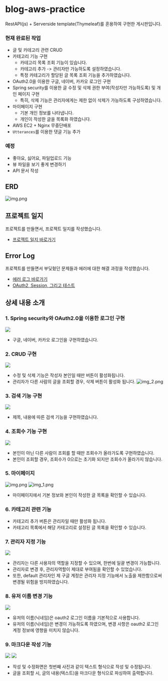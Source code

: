 # blog-aws-practice
RestAPI(js) + Serverside template(Thymeleaf)를 혼용하여 구현한 게시판입니다.

### 현재 완료된 작업
- 글 및 카테고리 관련 CRUD
- 카테고리 기능 구현
  - 카테고리 목록 조회 기능이 있습니다.
  - 카테고리 추가 -> 관리자만 가능하도록 설정하였습니다.
  - 특정 카테고리가 할당된 글 목록 조회 기능을 추가하였습니다.
- OAuth2.0을 이용한 구글, 네이버, 카카오 로그인 구현
- Spring security를 이용한 글 수정 및 삭제 권한 부여(작성자만 가능하도록) 및 개인 페이지 구현
  - 특히, 삭제 기능은 관리자에게는 제한 없이 삭제가 가능하도록 구성하였습니다.
- 마이페이지 구현
  - 기본 개인 정보를 나타냅니다.
  - 개인이 작성한 글을 목록화 하였습니다.
- AWS EC2 + Nginx 무중단배포
- `Utterances`를 이용한 댓글 기능 추가

### 예정
- 좋아요, 싫어요, 파일업로드 기능
- 뷰 파일을 보기 좋게 변경하기
- API 문서 작성

## ERD
![img.png](readmeImg/img.png)

## 프로젝트 일지
프로젝트를 만들면서, 프로젝트 일지를 작성했습니다.
- [프로젝트 일지 바로가기](https://robust-price-530.notion.site/049dff13906643878a9f2c7e40ee44f3)


## Error Log
프로젝트를 만들면서 부딪혔던 문제들과 에러에 대한 해결 과정을 작성했습니다.
- [에러 로그 바로가기](https://robust-price-530.notion.site/ERROR-LOG-5e4b68af096b40f480c4c023c4e797c5)
- [OAuth2, Session, 그리고 테스트](https://velog.io/@kimsy8979/OAuth2-Session-%EA%B7%B8%EB%A6%AC%EA%B3%A0-%ED%85%8C%EC%8A%A4%ED%8A%B8)

## 상세 내용 소개

### 1. Spring security와 OAuth2.0을 이용한 로그인 구현
![](readmeImg/gif/1.login.gif)
- 구글, 네이버, 카카오 로그인을 구현하였습니다.
### 2. CRUD 구현
![](readmeImg/gif/2.CRUD.gif)
- 수정 및 삭제 기능은 작성자 본인일 때만 버튼이 활성화됩니다.
- 관리자가 다른 사람의 글을 조회할 경우, 삭제 버튼이 활성화 됩니다.
  ![img_2.png](readmeImg/img_3.png)
### 3. 검색 기능 구현
![](readmeImg/gif/3.search.gif)
- 제목, 내용에 따른 검색 기능을 구현하였습니다.
### 4. 조회수 기능 구현
![](readmeImg/gif/4.조회수.gif)
- 본인이 아닌 다른 사람이 조회를 할 때만 조회수가 올라가도록 구현하였습니다.
- 본인이 조회할 경우, 조회수가 0으로는 초기화 되지만 조회수가 올라가지 않습니다.
### 5. 마이페이지
![img.png](readmeImg/img_4.png)
![img_1.png](readmeImg/img_5.png)
- 마이페이지에서 기본 정보와 본인이 작성한 글 목록을 확인할 수 있습니다.

### 6. 카테고리 관련 기능
- 카테고리 추가 버튼은 관리자일 때만 활성화 됩니다.
- 카테고리 목록에서 해당 카테고리로 설정된 글 목록을 확인할 수 있습니다.

### 7. 관리자 지정 기능
![](readmeImg/gif/5.관리자_지정기능.gif)
- 관리자는 다른 사용자의 역할을 지정할 수 있으며, 한번에 일괄 변경이 가능합니다.
- 관리자로 변경 후, 관리자역할이 제대로 부여됨을 확인할 수 있었습니다.
- 또한, default 관리자인 제 구글 계정은 관리자 지정 기능에서 노출을 제한함으로써 변경될 위험을 방지하였습니다.

### 8. 유저 이름 변경 기능
![](readmeImg/gif/6.닉네임_변경.gif)
- 유저의 이름(닉네임)은 oauth2 로그인 이름을 기본적으로 사용합니다.
- 유저의 이름(닉네임)은 변경이 가능하도록 하였으며, 변경 사항은 oauth2 로그인 계정 정보에 영향을 미치지 않습니다.

### 9. 마크다운 작성 기능
![](https://s3.us-west-2.amazonaws.com/secure.notion-static.com/970f8f0a-2613-495b-b524-67e7ea5f1f0b/Untitled.png?X-Amz-Algorithm=AWS4-HMAC-SHA256&X-Amz-Content-Sha256=UNSIGNED-PAYLOAD&X-Amz-Credential=AKIAT73L2G45EIPT3X45%2F20220904%2Fus-west-2%2Fs3%2Faws4_request&X-Amz-Date=20220904T061505Z&X-Amz-Expires=86400&X-Amz-Signature=a8da5be8e685cae58e1aa0626b84ef382a9aeb0e34aa699d34d1f060c64f22f7&X-Amz-SignedHeaders=host&response-content-disposition=filename%20%3D%22Untitled.png%22&x-id=GetObject)
![](https://s3.us-west-2.amazonaws.com/secure.notion-static.com/144ef4e9-3d97-4eab-9b05-90621c16440e/Untitled.png?X-Amz-Algorithm=AWS4-HMAC-SHA256&X-Amz-Content-Sha256=UNSIGNED-PAYLOAD&X-Amz-Credential=AKIAT73L2G45EIPT3X45%2F20220904%2Fus-west-2%2Fs3%2Faws4_request&X-Amz-Date=20220904T061438Z&X-Amz-Expires=86400&X-Amz-Signature=1b6d405ebb55a53ca22540601a962f8d2a2862c169f8bdd1e76d2729ed2da965&X-Amz-SignedHeaders=host&response-content-disposition=filename%20%3D%22Untitled.png%22&x-id=GetObject)
- 작성 및 수정화면은 첫번째 사진과 같이 텍스트 형식으로 작성 및 수정됩니다.
- 글을 조회할 시, 글의 내용(텍스트)을 마크다운 형식으로 파싱하여 출력합니다.